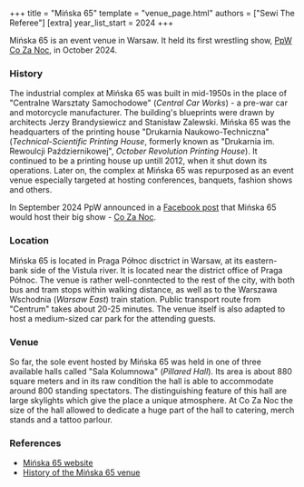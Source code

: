 +++
title = "Mińska 65"
template = "venue_page.html"
authors = ["Sewi The Referee"]
[extra]
year_list_start = 2024
+++

Mińska&nbsp;65 is an event venue in Warsaw. It held its first wrestling show, [PpW Co Za Noc](@/e/ppw/2024-10-26-ppw-co-za-noc.md), in October 2024.

### History

The industrial complex at Mińska&nbsp;65 was built in mid-1950s in the place of "Centralne Warsztaty Samochodowe" (_Central Car Works_) - a pre-war car and motorcycle manufacturer. The building's blueprints were drawn by architects Jerzy Brandysiewicz and Stanisław Zalewski. Mińska&nbsp;65 was the headquarters of the printing house "Drukarnia Naukowo-Techniczna" (_Technical-Scientific Printing House_, formerly known as "Drukarnia im. Rewoulcji Październikowej", _October Revolution Printing House_). It continued to be a printing house up untill 2012, when it shut down its operations. Later on, the complex at Mińska&nbsp;65 was repurposed as an event venue especially targeted at hosting conferences, banquets, fashion shows and others.

In September 2024 PpW announced in a [Facebook post](https://www.facebook.com/photo/?fbid=1045206820943043&set=a.499910772139320) that Mińska&nbsp;65 would host their big show - [Co Za Noc](@/e/ppw/2024-10-26-ppw-co-za-noc.md).

### Location 

Mińska&nbsp;65 is located in Praga Północ disctrict in Warsaw, at its eastern-bank side of the Vistula river. It is located near the district office of Praga Północ. The venue is rather well-conntected to the rest of the city, with both bus and tram stops within walking distance, as well as to the Warszawa Wschodnia (_Warsaw East_) train station. Public transport route from "Centrum" takes about 20-25 minutes. The venue itself is also adapted to host a medium-sized car park for the attending guests.

### Venue

So far, the sole event hosted by Mińska&nbsp;65 was held in one of three available halls called "Sala Kolumnowa" (_Pillared Hall_). Its area is about 880 square meters and in its raw condition the hall is able to accommodate around 800 standing spectators. The distinguishing feature of this hall are large skylights which give the place a unique atmosphere. At Co Za Noc the size of the hall allowed to dedicate a huge part of the hall to catering, merch stands and a tattoo parlour. 

### References
* [Mińska 65 website](https://www.konferencje.pl/o/minska-65,21968.html)
* [History of the Mińska 65 venue](https://notatkifotograficzne.com/2022/06/01/minska-65-drukarnia-naukowo-techniczna/)
